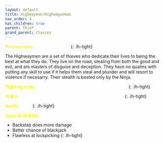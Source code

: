 ```yaml
---
layout: default
title: Highwayman/Highwaywoman
nav_order: 4
has_children: true
parent: Thief
grand_parent: Classes
---
```


<span style="color: yellow">**Prerequisites**:</span> <span style="color: white">Assassin or Bard</span>
{: .lh-tight}

The Highwaymen are a set of thieves who dedicate their lives to being the best at what they do.  They live on the road, stealing from both the good and evil, and are masters of disguise and deception.  They have no qualms with putting any skill to use if it helps them steal and plunder and will resort to violence if necesarry.  Their stealth is bested only by the Ninja.

<span style="color: yellow">**Fighting style**:</span> <span style="color: white">One-handed, usually a shortsword or dagger</span>
{: .lh-tight}

<span style="color: yellow">**Skills**:</span> <span style="color: white">ambush, backstab, bar, blackjack, holdup, pick lock</span>
{: .lh-tight}

<span style="color: yellow">**Spells**:</span> <span style="color: white">None</span>
{: .lh-tight}

<span style="color: yellow">**Special abilities**:</span> <span style="color: white">
 - Backstab does more damage
 - Better chance of blackjack
 - Flawless at lockpicking</span>
{: .lh-tight}
